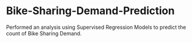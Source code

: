 # Bike-Sharing-Demand-Prediction
Performed an analysis using Supervised Regression Models to predict the count of Bike Sharing Demand.
